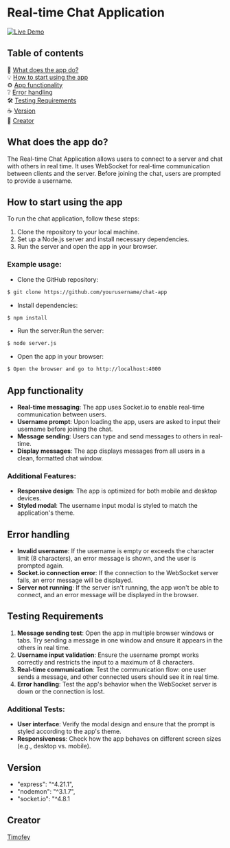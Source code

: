 # Real-time Chat Application

[![Live Demo](https://img.shields.io/badge/Live%20Demo-Available-blue)](https://your-project-link)

## Table of contents

🚀 [What does the app do?](#what-does-the-app-do)<br/>
💡 [How to start using the app](#how-to-start-using-the-app)<br/>
⚙️ [App functionality](#app-functionality)<br/>
❔ [Error handling](#error-handling)<br/>
🛠️ [Testing Requirements](#testing-requirements)<br/>
☕ [Version](#version)<br/>
🤝 [Creator](#creator)

## What does the app do?

The Real-time Chat Application allows users to connect to a server and chat with others in real time. It uses WebSocket for real-time communication between clients and the server. Before joining the chat, users are prompted to provide a username.

## How to start using the app

To run the chat application, follow these steps:

1. Clone the repository to your local machine.
2. Set up a Node.js server and install necessary dependencies.
3. Run the server and open the app in your browser.

### Example usage:

- Clone the GitHub repository:

```bash
$ git clone https://github.com/yourusername/chat-app
```

- Install dependencies:

```bash
$ npm install

```

- Run the server:Run the server:

```bash
$ node server.js
```

- Open the app in your browser:

```bash
$ Open the browser and go to http://localhost:4000

```

## App functionality

- **Real-time messaging**: The app uses Socket.io to enable real-time communication between users.
- **Username prompt**: Upon loading the app, users are asked to input their username before joining the chat.
- **Message sending**: Users can type and send messages to others in real-time.
- **Display messages**: The app displays messages from all users in a clean, formatted chat window.

### Additional Features:

- **Responsive design**: The app is optimized for both mobile and desktop devices.
- **Styled modal**: The username input modal is styled to match the application's theme.

## Error handling

- **Invalid username**: If the username is empty or exceeds the character limit (8 characters), an error message is shown, and the user is prompted again.
- **Socket.io connection error**: If the connection to the WebSocket server fails, an error message will be displayed.
- **Server not running**: If the server isn't running, the app won't be able to connect, and an error message will be displayed in the browser.

## Testing Requirements

1. **Message sending test**: Open the app in multiple browser windows or tabs. Try sending a message in one window and ensure it appears in the others in real time.
2. **Username input validation**: Ensure the username prompt works correctly and restricts the input to a maximum of 8 characters.
3. **Real-time communication**: Test the communication flow: one user sends a message, and other connected users should see it in real time.
4. **Error handling**: Test the app's behavior when the WebSocket server is down or the connection is lost.

### Additional Tests:

- **User interface**: Verify the modal design and ensure that the prompt is styled according to the app's theme.
- **Responsiveness**: Check how the app behaves on different screen sizes (e.g., desktop vs. mobile).

## Version

- "express": "^4.21.1",
- "nodemon": "^3.1.7",
- "socket.io": "^4.8.1

## Creator

[Timofey](https://github.com/TigerTimofey) <br/>
